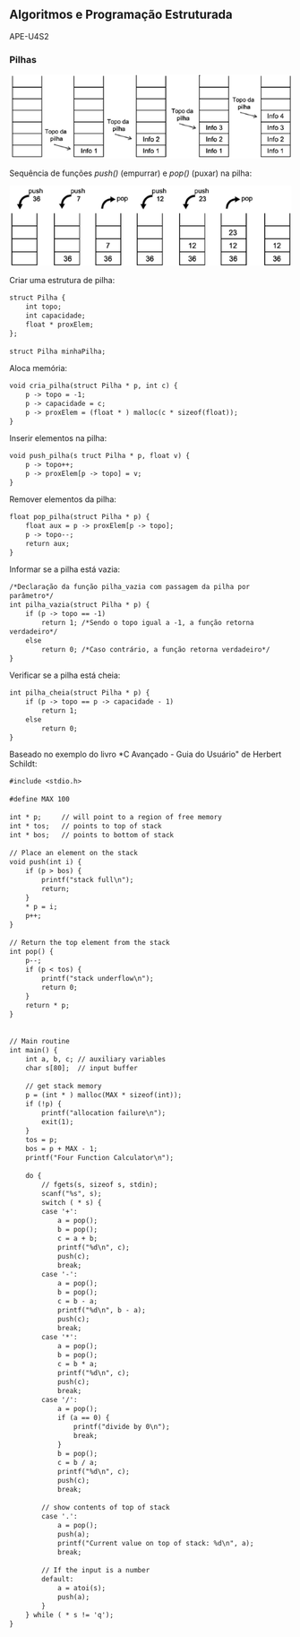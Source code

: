 ## Algoritmos e Programação Estruturada

APE-U4S2

### Pilhas

![image.png](APE-U4S2_files/92ef7119-ce2b-4ef2-9b2b-8d746a43bf82.png)

Sequência de funções *push()* (empurrar) e *pop()* (puxar) na pilha:

![image.png](APE-U4S2_files/44d60ea1-0c41-4f14-bff3-efeb12d11ccf.png)

Criar uma estrutura de pilha:


```text/x-csrc
struct Pilha {
    int topo;
    int capacidade;
    float * proxElem;
};

struct Pilha minhaPilha;
```

Aloca memória:


```text/x-csrc
void cria_pilha(struct Pilha * p, int c) {
    p -> topo = -1;
    p -> capacidade = c;
    p -> proxElem = (float * ) malloc(c * sizeof(float));
}
```

Inserir elementos na pilha:


```text/x-csrc
void push_pilha(s truct Pilha * p, float v) {
    p -> topo++;
    p -> proxElem[p -> topo] = v;
}
```

Remover elementos da pilha:


```text/x-csrc
float pop_pilha(struct Pilha * p) {
    float aux = p -> proxElem[p -> topo];
    p -> topo--;
    return aux;
}
```

Informar se a pilha está vazia:


```text/x-csrc
/*Declaração da função pilha_vazia com passagem da pilha por parâmetro*/
int pilha_vazia(struct Pilha * p) {
    if (p -> topo == -1)
        return 1; /*Sendo o topo igual a -1, a função retorna verdadeiro*/
    else
        return 0; /*Caso contrário, a função retorna verdadeiro*/
}
```

Verificar se a pilha está cheia:


```text/x-csrc
int pilha_cheia(struct Pilha * p) {
    if (p -> topo == p -> capacidade - 1)
        return 1;
    else
        return 0;
}
```

Baseado no exemplo do livro *C Avançado - Guia do Usuário" de Herbert Schildt:


```text/x-csrc
#include <stdio.h>

#define MAX 100

int * p;     // will point to a region of free memory
int * tos;   // points to top of stack
int * bos;   // points to bottom of stack

// Place an element on the stack
void push(int i) {
    if (p > bos) {
        printf("stack full\n");
        return;
    }
    * p = i;
    p++;
}

// Return the top element from the stack
int pop() {
    p--;
    if (p < tos) {
        printf("stack underflow\n");
        return 0;
    }
    return * p;
}


// Main routine
int main() {
    int a, b, c; // auxiliary variables
    char s[80];  // input buffer

    // get stack memory
    p = (int * ) malloc(MAX * sizeof(int));
    if (!p) {
        printf("allocation failure\n");
        exit(1);
    }
    tos = p;
    bos = p + MAX - 1;
    printf("Four Function Calculator\n");

    do {
        // fgets(s, sizeof s, stdin);
        scanf("%s", s);
        switch ( * s) {
        case '+':
            a = pop();
            b = pop();
            c = a + b;
            printf("%d\n", c);
            push(c);
            break;
        case '-':
            a = pop();
            b = pop();
            c = b - a;
            printf("%d\n", b - a);
            push(c);
            break;
        case '*':
            a = pop();
            b = pop();
            c = b * a;
            printf("%d\n", c);
            push(c);
            break;
        case '/':
            a = pop();
            if (a == 0) {
                printf("divide by 0\n");
                break;
            }
            b = pop();
            c = b / a;
            printf("%d\n", c);
            push(c);
            break;

        // show contents of top of stack
        case '.': 
            a = pop();
            push(a);
            printf("Current value on top of stack: %d\n", a);
            break;

        // If the input is a number
        default:
            a = atoi(s);
            push(a);
        }
    } while ( * s != 'q');
}
```
